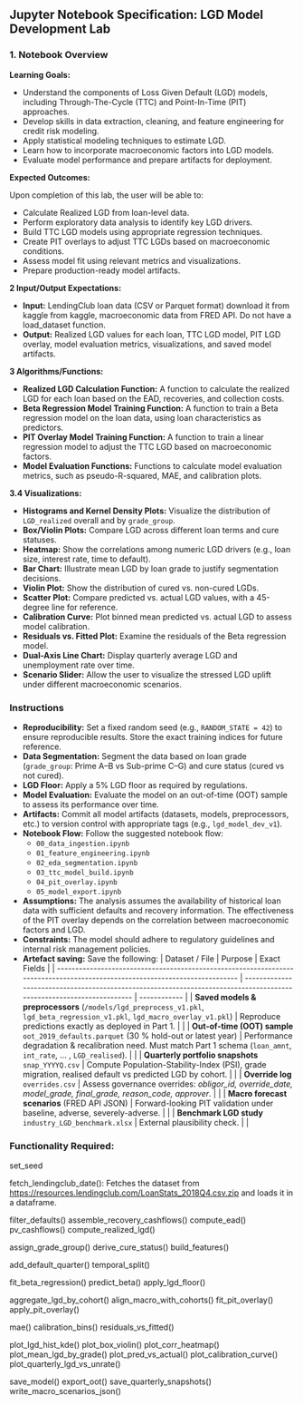 
## Jupyter Notebook Specification: LGD Model Development Lab

### 1. Notebook Overview

**Learning Goals:**

*   Understand the components of Loss Given Default (LGD) models, including Through-The-Cycle (TTC) and Point-In-Time (PIT) approaches.
*   Develop skills in data extraction, cleaning, and feature engineering for credit risk modeling.
*   Apply statistical modeling techniques to estimate LGD.
*   Learn how to incorporate macroeconomic factors into LGD models.
*   Evaluate model performance and prepare artifacts for deployment.

**Expected Outcomes:**

Upon completion of this lab, the user will be able to:

*   Calculate Realized LGD from loan-level data.
*   Perform exploratory data analysis to identify key LGD drivers.
*   Build TTC LGD models using appropriate regression techniques.
*   Create PIT overlays to adjust TTC LGDs based on macroeconomic conditions.
*   Assess model fit using relevant metrics and visualizations.
*   Prepare production-ready model artifacts.

**2 Input/Output Expectations:**

*   **Input:** LendingClub loan data (CSV or Parquet format) download it from kaggle from kaggle, macroeconomic data from FRED API. Do not have a load_dataset function.
*   **Output:** Realized LGD values for each loan, TTC LGD model, PIT LGD overlay, model evaluation metrics, visualizations, and saved model artifacts.

**3 Algorithms/Functions:**

*   **Realized LGD Calculation Function:** A function to calculate the realized LGD for each loan based on the EAD, recoveries, and collection costs.
*   **Beta Regression Model Training Function:** A function to train a Beta regression model on the loan data, using loan characteristics as predictors.
*   **PIT Overlay Model Training Function:** A function to train a linear regression model to adjust the TTC LGD based on macroeconomic factors.
*   **Model Evaluation Functions:** Functions to calculate model evaluation metrics, such as pseudo-R-squared, MAE, and calibration plots.

**3.4 Visualizations:**

*   **Histograms and Kernel Density Plots:** Visualize the distribution of `LGD_realized` overall and by `grade_group`.
*   **Box/Violin Plots:** Compare LGD across different loan terms and cure statuses.
*   **Heatmap:** Show the correlations among numeric LGD drivers (e.g., loan size, interest rate, time to default).
*   **Bar Chart:** Illustrate mean LGD by loan grade to justify segmentation decisions.
*   **Violin Plot:** Show the distribution of cured vs. non-cured LGDs.
*   **Scatter Plot:** Compare predicted vs. actual LGD values, with a 45-degree line for reference.
*   **Calibration Curve:** Plot binned mean predicted vs. actual LGD to assess model calibration.
*   **Residuals vs. Fitted Plot:** Examine the residuals of the Beta regression model.
*   **Dual-Axis Line Chart:** Display quarterly average LGD and unemployment rate over time.
*   **Scenario Slider:** Allow the user to visualize the stressed LGD uplift under different macroeconomic scenarios.

### Instructions

*   **Reproducibility:** Set a fixed random seed (e.g., `RANDOM_STATE = 42`) to ensure reproducible results. Store the exact training indices for future reference.
*   **Data Segmentation:** Segment the data based on loan grade (`grade_group`: Prime A–B vs Sub-prime C–G) and cure status (cured vs not cured).
*   **LGD Floor:** Apply a 5% LGD floor as required by regulations.
*   **Model Evaluation:** Evaluate the model on an out-of-time (OOT) sample to assess its performance over time.
*   **Artifacts:** Commit all model artifacts (datasets, models, preprocessors, etc.) to version control with appropriate tags (e.g., `lgd_model_dev_v1`).
*   **Notebook Flow:** Follow the suggested notebook flow:
    *   `00_data_ingestion.ipynb`
    *   `01_feature_engineering.ipynb`
    *   `02_eda_segmentation.ipynb`
    *   `03_ttc_model_build.ipynb`
    *   `04_pit_overlay.ipynb`
    *   `05_model_export.ipynb`
*   **Assumptions:** The analysis assumes the availability of historical loan data with sufficient defaults and recovery information. The effectiveness of the PIT overlay depends on the correlation between macroeconomic factors and LGD.
*   **Constraints:** The model should adhere to regulatory guidelines and internal risk management policies.
*    **Artefact saving:**
    Save the following:
    | Dataset / File                                                                                                               | Purpose                                                                                                               | Exact Fields |
    | ---------------------------------------------------------------------------------------------------------------------------- | --------------------------------------------------------------------------------------------------------------------- | ------------ |
    | **Saved models & preprocessors** (`/models/lgd_preprocess_v1.pkl`, `lgd_beta_regression_v1.pkl`, `lgd_macro_overlay_v1.pkl`) | Reproduce predictions exactly as deployed in Part 1.                                                                  |              |
    | **Out-of-time (OOT) sample** `oot_2019_defaults.parquet` (30 % hold-out or latest year)                                      | Performance degradation & recalibration need. Must match Part 1 schema (`loan_amnt`, `int_rate`, … , `LGD_realised`). |              |
    | **Quarterly portfolio snapshots** `snap_YYYYQ.csv`                                                                           | Compute Population-Stability-Index (PSI), grade migration, realised default vs predicted LGD by cohort.               |              |
    | **Override log** `overrides.csv`                                                                                             | Assess governance overrides: *obligor\_id, override\_date, model\_grade, final\_grade, reason\_code, approver*.       |              |
    | **Macro forecast scenarios** (FRED API JSON)                                                                                 | Forward-looking PIT validation under baseline, adverse, severely-adverse.                                             |              |
    | **Benchmark LGD study** `industry_LGD_benchmark.xlsx`                                                                        | External plausibility check.                                                                                          |              |

### Functionality Required:

set_seed

fetch_lendingclub_date():
Fetches the dataset from https://resources.lendingclub.com/LoanStats_2018Q4.csv.zip and loads it in a dataframe.

filter_defaults()
assemble_recovery_cashflows()
compute_ead()
pv_cashflows()
compute_realized_lgd()

assign_grade_group()
derive_cure_status()
build_features()

add_default_quarter()
temporal_split()

fit_beta_regression()
predict_beta()
apply_lgd_floor()

aggregate_lgd_by_cohort()
align_macro_with_cohorts()
fit_pit_overlay()
apply_pit_overlay()

mae()
calibration_bins()
residuals_vs_fitted()

plot_lgd_hist_kde()
plot_box_violin()
plot_corr_heatmap()
plot_mean_lgd_by_grade()
plot_pred_vs_actual()
plot_calibration_curve()
plot_quarterly_lgd_vs_unrate()

save_model()
export_oot()
save_quarterly_snapshots()
write_macro_scenarios_json()
